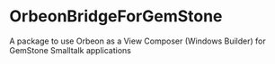 OrbeonBridgeForGemStone
=======================

A package to use Orbeon as a View Composer (Windows Builder) for GemStone Smalltalk applications
